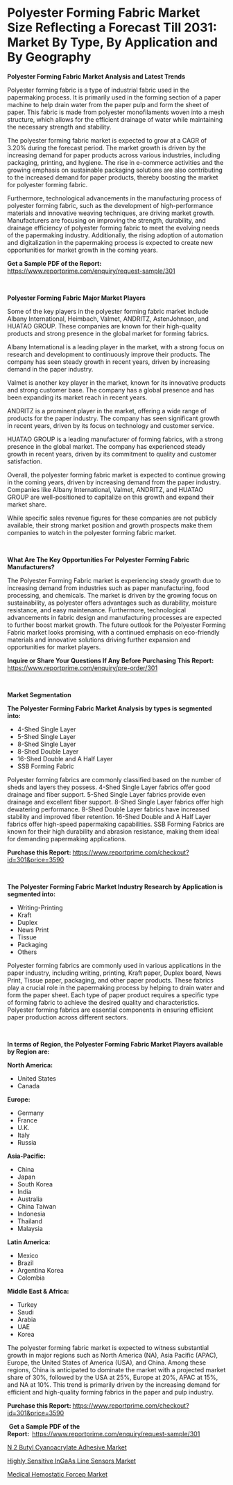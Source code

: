 <p><h1>Polyester Forming Fabric Market Size Reflecting a Forecast Till 2031: Market By Type, By Application and By Geography</h1></p><p><strong>Polyester Forming Fabric Market Analysis and Latest Trends</strong></p>
<p><p>Polyester forming fabric is a type of industrial fabric used in the papermaking process. It is primarily used in the forming section of a paper machine to help drain water from the paper pulp and form the sheet of paper. This fabric is made from polyester monofilaments woven into a mesh structure, which allows for the efficient drainage of water while maintaining the necessary strength and stability.</p><p>The polyester forming fabric market is expected to grow at a CAGR of 3.20% during the forecast period. The market growth is driven by the increasing demand for paper products across various industries, including packaging, printing, and hygiene. The rise in e-commerce activities and the growing emphasis on sustainable packaging solutions are also contributing to the increased demand for paper products, thereby boosting the market for polyester forming fabric.</p><p>Furthermore, technological advancements in the manufacturing process of polyester forming fabric, such as the development of high-performance materials and innovative weaving techniques, are driving market growth. Manufacturers are focusing on improving the strength, durability, and drainage efficiency of polyester forming fabric to meet the evolving needs of the papermaking industry. Additionally, the rising adoption of automation and digitalization in the papermaking process is expected to create new opportunities for market growth in the coming years.</p></p>
<p><strong>Get a Sample PDF of the Report:&nbsp;</strong> <a href="https://www.reportprime.com/enquiry/request-sample/301">https://www.reportprime.com/enquiry/request-sample/301</a></p>
<p>&nbsp;</p>
<p><strong>Polyester Forming Fabric Major Market Players</strong></p>
<p><p>Some of the key players in the polyester forming fabric market include Albany International, Heimbach, Valmet, ANDRITZ, AstenJohnson, and HUATAO GROUP. These companies are known for their high-quality products and strong presence in the global market for forming fabrics.</p><p>Albany International is a leading player in the market, with a strong focus on research and development to continuously improve their products. The company has seen steady growth in recent years, driven by increasing demand in the paper industry.</p><p>Valmet is another key player in the market, known for its innovative products and strong customer base. The company has a global presence and has been expanding its market reach in recent years.</p><p>ANDRITZ is a prominent player in the market, offering a wide range of products for the paper industry. The company has seen significant growth in recent years, driven by its focus on technology and customer service.</p><p>HUATAO GROUP is a leading manufacturer of forming fabrics, with a strong presence in the global market. The company has experienced steady growth in recent years, driven by its commitment to quality and customer satisfaction.</p><p>Overall, the polyester forming fabric market is expected to continue growing in the coming years, driven by increasing demand from the paper industry. Companies like Albany International, Valmet, ANDRITZ, and HUATAO GROUP are well-positioned to capitalize on this growth and expand their market share.</p><p>While specific sales revenue figures for these companies are not publicly available, their strong market position and growth prospects make them companies to watch in the polyester forming fabric market.</p></p>
<p>&nbsp;</p>
<p><strong>What Are The Key Opportunities For Polyester Forming Fabric Manufacturers?</strong></p>
<p><p>The Polyester Forming Fabric market is experiencing steady growth due to increasing demand from industries such as paper manufacturing, food processing, and chemicals. The market is driven by the growing focus on sustainability, as polyester offers advantages such as durability, moisture resistance, and easy maintenance. Furthermore, technological advancements in fabric design and manufacturing processes are expected to further boost market growth. The future outlook for the Polyester Forming Fabric market looks promising, with a continued emphasis on eco-friendly materials and innovative solutions driving further expansion and opportunities for market players.</p></p>
<p><strong>Inquire or Share Your Questions If Any Before Purchasing This Report:</strong> <a href="https://www.reportprime.com/enquiry/pre-order/301">https://www.reportprime.com/enquiry/pre-order/301</a></p>
<p>&nbsp;</p>
<p><strong>Market Segmentation</strong></p>
<p><strong>The Polyester Forming Fabric Market Analysis by types is segmented into:</strong></p>
<p><ul><li>4-Shed Single Layer</li><li>5-Shed Single Layer</li><li>8-Shed Single Layer</li><li>8-Shed Double Layer</li><li>16-Shed Double and A Half Layer</li><li>SSB Forming Fabric</li></ul></p>
<p><p>Polyester forming fabrics are commonly classified based on the number of sheds and layers they possess. 4-Shed Single Layer fabrics offer good drainage and fiber support. 5-Shed Single Layer fabrics provide even drainage and excellent fiber support. 8-Shed Single Layer fabrics offer high dewatering performance. 8-Shed Double Layer fabrics have increased stability and improved fiber retention. 16-Shed Double and A Half Layer fabrics offer high-speed papermaking capabilities. SSB Forming Fabrics are known for their high durability and abrasion resistance, making them ideal for demanding papermaking applications.</p></p>
<p><strong>Purchase this Report:&nbsp;</strong><a href="https://www.reportprime.com/checkout?id=301&price=3590">https://www.reportprime.com/checkout?id=301&price=3590</a></p>
<p>&nbsp;</p>
<p><strong>The Polyester Forming Fabric Market Industry Research by Application is segmented into:</strong></p>
<p><ul><li>Writing-Printing</li><li>Kraft</li><li>Duplex</li><li>News Print</li><li>Tissue</li><li>Packaging</li><li>Others</li></ul></p>
<p><p>Polyester forming fabrics are commonly used in various applications in the paper industry, including writing, printing, Kraft paper, Duplex board, News Print, Tissue paper, packaging, and other paper products. These fabrics play a crucial role in the papermaking process by helping to drain water and form the paper sheet. Each type of paper product requires a specific type of forming fabric to achieve the desired quality and characteristics. Polyester forming fabrics are essential components in ensuring efficient paper production across different sectors.</p></p>
<p>&nbsp;</p>
<p><strong>In terms of Region, the Polyester Forming Fabric Market Players available by Region are:</strong></p>
<p>
    <p> <strong> North America: </strong>
        <ul>
            <li>United States</li>
            <li>Canada</li>
        </ul>
        </p> 
    <p> <strong> Europe: </strong>
        <ul>
            <li>Germany</li>
            <li>France</li>
            <li>U.K.</li>
            <li>Italy</li>
            <li>Russia</li>
        </ul>
        </p> 
    <p> <strong> Asia-Pacific: </strong>
        <ul>
            <li>China</li>
            <li>Japan</li>
            <li>South Korea</li>
            <li>India</li>
            <li>Australia</li>
            <li>China Taiwan</li>
            <li>Indonesia</li>
            <li>Thailand</li>
            <li>Malaysia</li>
        </ul>
        </p> 
    <p> <strong> Latin America: </strong>
        <ul>
            <li>Mexico</li>
            <li>Brazil</li>
            <li>Argentina Korea</li>
            <li>Colombia</li>
        </ul>
        </p> 
    <p> <strong> Middle East & Africa: </strong>
        <ul>
            <li>Turkey</li>
            <li>Saudi</li>
            <li>Arabia</li>
            <li>UAE</li>
            <li>Korea</li>
        </ul>
    </p>
    </p>
<p><p>The polyester forming fabric market is expected to witness substantial growth in major regions such as North America (NA), Asia Pacific (APAC), Europe, the United States of America (USA), and China. Among these regions, China is anticipated to dominate the market with a projected market share of 30%, followed by the USA at 25%, Europe at 20%, APAC at 15%, and NA at 10%. This trend is primarily driven by the increasing demand for efficient and high-quality forming fabrics in the paper and pulp industry.</p></p>
<p><strong>Purchase this Report: </strong><a href="https://www.reportprime.com/checkout?id=301&price=3590">https://www.reportprime.com/checkout?id=301&price=3590</a></p>
<p>&nbsp;<strong>Get a Sample PDF of the Report:&nbsp;&nbsp;</strong><a href="https://www.reportprime.com/enquiry/request-sample/301">https://www.reportprime.com/enquiry/request-sample/301</a></p>
<p><strong></strong></p>
<p><p><a href="https://view.publitas.com/reportprime-1/n-2-butyl-cyanoacrylate-adhesive-market-growth-market-trends-covid-19-impact-and-forecasts-for-period-from-2023-2030/">N 2 Butyl Cyanoacrylate Adhesive Market</a></p><p><a href="https://view.publitas.com/reportprime-1/highly-sensitive-ingaas-line-sensors-market-size-and-growth-market-segmentation-regional-and-country-breakdowns-and-market-trends-for-period-from-2023-2030/">Highly Sensitive InGaAs Line Sensors Market</a></p><p><a href="https://view.publitas.com/reportprime-1/medical-hemostatic-forcep-market-research-report-provides-thorough-industry-overview-which-offers-an-in-depth-analysis-of-product-trends-and-new-market-divisions/">Medical Hemostatic Forcep Market</a></p></p>